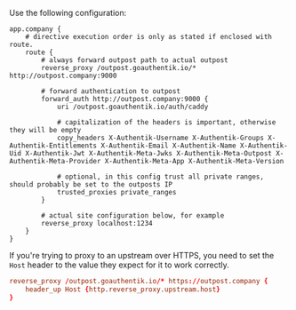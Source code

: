 Use the following configuration:

```apacheconf
app.company {
    # directive execution order is only as stated if enclosed with route.
    route {
        # always forward outpost path to actual outpost
        reverse_proxy /outpost.goauthentik.io/* http://outpost.company:9000

        # forward authentication to outpost
        forward_auth http://outpost.company:9000 {
            uri /outpost.goauthentik.io/auth/caddy

            # capitalization of the headers is important, otherwise they will be empty
            copy_headers X-Authentik-Username X-Authentik-Groups X-Authentik-Entitlements X-Authentik-Email X-Authentik-Name X-Authentik-Uid X-Authentik-Jwt X-Authentik-Meta-Jwks X-Authentik-Meta-Outpost X-Authentik-Meta-Provider X-Authentik-Meta-App X-Authentik-Meta-Version

            # optional, in this config trust all private ranges, should probably be set to the outposts IP
            trusted_proxies private_ranges
        }

        # actual site configuration below, for example
        reverse_proxy localhost:1234
    }
}
```

If you're trying to proxy to an upstream over HTTPS, you need to set the `Host` header to the value they expect for it to work correctly.

```conf
reverse_proxy /outpost.goauthentik.io/* https://outpost.company {
    header_up Host {http.reverse_proxy.upstream.host}
}
```

